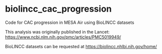 # biolincc_cac_progression
Code for CAC progression in MESA Air using BioLINCC datasets

This analysis was originally published in the Lancet:
https://www.ncbi.nlm.nih.gov/pmc/articles/PMC5019949/

BioLINCC datasets can be requested at https://biolincc.nhlbi.nih.gov/home/
